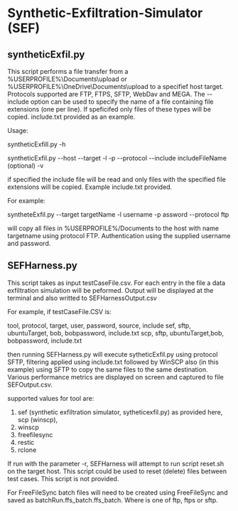 # Synthetic-Exfiltration-Simulator (SEF)

## syntheticExfil.py
This script performs a file transfer from a %USERPROFILE%\Documents\upload or %USERPROFILE%\OneDrive\Documents\upload to a specifief host target. Protocols supported are FTP, FTPS, SFTP, WebDav and MEGA. The --include option can be used to specify the name of a file containing file extensions (one per line). If speficifed only files of these types will be copied. include.txt provided as an example. 

Usage:

syntheticExfill.py -h



syntheticExfil.py --host <hostname> --target <targetname> -l <username> -p <password> --protocol <protocolname> --include includeFileName (optional) -v

if specified the include file will be read and only files with the specified file extensions will be copied. Example include.txt provided.

For example:

syntheteExfil.py --target targetName -l username -p assword --protocol ftp

will copy all files in %USERPROFILE%/Documents to the host with name targetname using protocol FTP. Authentication using the supplied username and password.


## SEFHarness.py
This script takes as input testCaseFile.csv. For each entry in the file a data exfiltration simulation will be peformed. Output will be displayed at the terminal and also writted to SEFHarnessOutput.csv

For example, if testCaseFile.CSV is:

  tool,	protocol,	target,	user,	password,	source,	include
  sef,	sftp,	ubuntuTarget,	bob,	bobpassword, include.txt
  scp, sftp, ubuntuTarget,bob, bobpassword, include.txt


then running SEFHarness.py will execute sytheticExfil.py using protocol SFTP, filtering applied using include.txt followed by WinSCP also (in this example) using SFTP to copy the same files to the same destination. Various performance metrics are displayed on screen and captured to file SEFOutput.csv.

supported values for tool are: 
1. sef (synthetic exfiltration simulator, sytheticexfil.py) as provided here, scp (winscp),
2. winscp
3. freefilesync
4. restic
5. rclone

If run with the parameter -r, SEFHarness will attempt to run script reset.sh on the target host. This script could be used to reset (delete) files between test cases. This script is not provided.

For FreeFileSync batch files will need to be created using FreeFileSync and saved as <protocol>batchRun.ffs_batch.ffs_batch. Where <protocol> is one of ftp, ftps or sftp.
